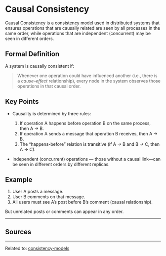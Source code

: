 # Causal Consistency

Causal Consistency is a consistency model used in distributed systems that ensures operations that are causally related are seen by all processes in the same order, while operations that are independent (concurrent) may be seen in different orders.


## Formal Definition

A system is causally consistent if:

> Whenever one operation could have influenced another (i.e., there is a *cause–effect* relationship), every node in the system observes those operations in that causal order.


## Key Points

* Causality is determined by three rules:

  1. If operation A happens before operation B on the same process, then A → B.
  2. If operation A sends a message that operation B receives, then A → B.
  3. The “happens-before” relation is transitive (if A → B and B → C, then A → C).

* Independent (concurrent) operations — those without a causal link—can be seen in different orders by different replicas.

## Example

1. User A posts a message.
2. User B comments on that message.
3. All users must see A’s post before B’s comment (causal relationship).

But unrelated posts or comments can appear in any order.


<hr>

## Sources

<hr>

Related to: [consistency-models](consistency-models.md)
